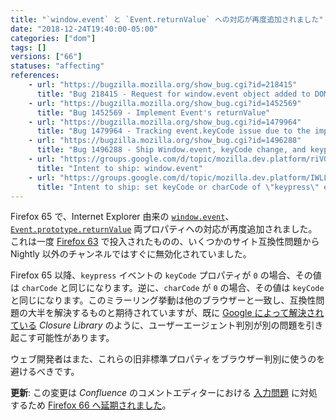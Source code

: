 ```yaml
---
title: "`window.event` と `Event.returnValue` への対応が再度追加されました"
date: "2018-12-24T19:40:00-05:00"
categories: ["dom"]
tags: []
versions: ["66"]
statuses: "affecting"
references:
    - url: "https://bugzilla.mozilla.org/show_bug.cgi?id=218415"
      title: "Bug 218415 - Request for window.event object added to DOM to ease cross browser scripting"
    - url: "https://bugzilla.mozilla.org/show_bug.cgi?id=1452569"
      title: "Bug 1452569 - Implement Event's returnValue"
    - url: "https://bugzilla.mozilla.org/show_bug.cgi?id=1479964"
      title: "Bug 1479964 - Tracking event.keyCode issue due to the implementation of window.event"
    - url: "https://bugzilla.mozilla.org/show_bug.cgi?id=1496288"
      title: "Bug 1496288 - Ship Window.event, keyCode change, and keypress event handling changes"
    - url: "https://groups.google.com/d/topic/mozilla.dev.platform/riVG9FqN9iM/discussion"
      title: "Intent to ship: window.event"
    - url: "https://groups.google.com/d/topic/mozilla.dev.platform/IWLLJmoGroA/discussion"
      title: "Intent to ship: set keyCode or charCode of \"keypress\" event to the other's non-zero value"
---
```

Firefox 65 で、Internet Explorer 由来の [`window.event`](https://developer.mozilla.org/docs/Web/API/Window/event)、[`Event.prototype.returnValue`](https://developer.mozilla.org/docs/Web/API/Event/returnValue) 両プロパティへの対応が再度追加されました。これは一度 [Firefox 63](https://www.fxsitecompat.dev/en-CA/docs/2018/support-for-event-returnvalue-has-been-added/) で投入されたものの、いくつかのサイト互換性問題から Nightly 以外のチャンネルではすぐに無効化されていました。

Firefox 65 以降、`keypress` イベントの `keyCode` プロパティが `0` の場合、その値は `charCode` と同じになります。逆に、`charCode` が `0` の場合、その値は `keyCode` と同じになります。このミラーリング挙動は他のブラウザーと一致し、互換性問題の大半を解決するものと期待されていますが、既に [Google によって解決されている](https://github.com/google/closure-library/issues/932) *Closure Library* のように、ユーザーエージェント判別が別の問題を引き起こす可能性があります。

ウェブ開発者はまた、これらの旧非標準プロパティをブラウザー判別に使うのを避けるべきです。

**更新**: この変更は *Confluence* のコメントエディターにおける [入力問題](https://bugzilla.mozilla.org/show_bug.cgi?id=1514940) に対処するため [Firefox 66 へ延期されました](https://bugzilla.mozilla.org/show_bug.cgi?id=1520756)。
